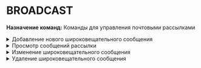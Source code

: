 # BROADCAST

**Назначение команд:** Команды для управления почтовыми рассылками

<details>
<summary>Добавление нового широковещательного сообщения</summary>

**Назначение команды:** Позволяет добавить новое сообщение в рассылку c указанной категорией. Возвращает ID созданного сообщения.

Пример для общей рассылки:
```
/fort develop BROADCAST {"type":  "addLetter", "category": "ALL", "message": {...}}
```
Пример для рассылки по лигам:
```
/fort develop BROADCAST {"type": "addLetter", "category": "LEAGUE", "broadcastInfo": {"league": 1, "faction": "LIGHT", "leagueType": "MIN"}, "message": {...}}

league - Порядковый номер лиги (1..N)
faction - Фракция игрока (LIGHT/DARK)
leagueType - Модификатор условия (MIN/MAX)

Одновременно можно задать фракцию и лигу, либо модификатор и лигу. Задать все 3 параметра нельзя. Это лишено смысла. 
Помимо этого для категории LEAGUE должно быть заполнено минимум 2 параметра.
```

**Результатом** выполнения команды будет добавление нового сообщения в рассылку c указанной категорией.

</details>
<details>
<summary>Просмотр сообщений рассылки</summary>

**Назначение команды:** Позволяет получить все сообщения из указанной рассылки

Пример команды:
```
/fort develop BROADCAST {"type": "getList", "category": "ALL"}
```

**Результатом** выполнения команды будет получение всех сообщений из указанной рассылки.

</details>
<details>
<summary>Изменение широковещательного сообщения</summary>

**Назначение команды:** Позволяет заменить созданное широковещательное сообщение новым, не изменяя ID сообщения.

Пример команды:
```
/fort develop BROADCAST {"type":"updateLetter","category":"ALL","messageId":"id","message":{"category": "COMMON", "caption": "string", "description": "string", "spriteName": "string", "buttonsInfo": [ { "url": "string", "labelName": "string", "spriteName": "string" }], "products": [ { "type": "CURRENCY", "typeId": 3, "amount": 10 } ]}}
```
```
"message": {
"category": "COMMON", //обязательное поле. Варианты: COMMON, SERVICE, IMPORTANT
"caption": "string", //обязательное поле
"description": "string", //обязательное поле
"spriteName": "string", //обязательное поле
"buttonsInfo": [ { "url": "string", "labelName": "string", "spriteName": "string" } ],
"products": [ { "type": "CURRENCY", "typeId": 3, "amount": 10 } ] //Варианты type: CURRENCY, CARD, EQUIPMENT, SCROLL, CHEST. Для каждого type, есть еще и typeId. К примеру для CURRENCY: ID_SOFT=2, ID_HARD=3, ID_BATTLE_PASS_POINT=5
}
```

**Результатом** выполнения команды будет замена ранее созданного широковещательного сообщения новым, не изменяя
ID старого сообщения.

</details>
<details>
<summary>Удаление широковещательного сообщения</summary>

**Назначение команды:** Позволяет удалить созданное широковещательное сообщение по ID.

Пример команды:
```
/fort develop BROADCAST {"type": "removeLetter", "letterId": "9c4702ea-dba0-4c4b-b018-95b3d39d4149"}
```
Способы получения `letterId` - идентификатора письма:

1. Приходит во время выполнения добавления нового широковещательного сообщения командой `BROADCAST` с `type = addLeter`.

![ScreenShot](png/command_done.png)

2. С помощью команды для просмотра сообщений рассылки. Пример:

`/fort develop BROADCAST {"type": "getList", "category": "ALL"}`

**Результатом** выполнения команды будет удаление ранее созданного широковещательного сообщения, вне зависимости от того,
было ли открыто письмо пользователем. Награда, полученная пользователем, во время удаления письма изъята не будет.
</details>
